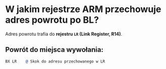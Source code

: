# W jakim rejestrze ARM przechowuje adres powrotu po BL?

Adres powrotu trafia do **rejestru `LR` (Link Register, R14)**.

## Powrót do miejsca wywołania:
```asm
BX LR    @ Skok do adresu przechowanego w LR
```